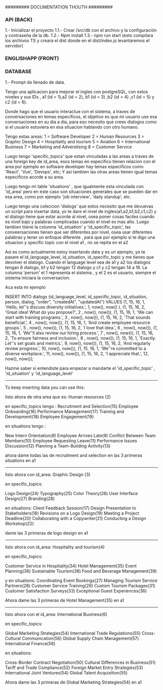 ######### DOCUMENTATION THOUTH  #########

### API (BACK) ###
1.- Inicializar el proyecto
1.1.- Crear /src/db con el archivo y la configuración y contraseña de la db.
1.2.- Npm install
1.3.- npm run start (esto compilara los archivos TS y creara el dist donde en el dist/index.js levantaremos el servidor)


### ENGLISHAPP (FRONT) ###



### DATABASE ###
1.- Prompt de llenado de data.

Tengo una aplicacion para mejorar el ingles con postgreSQL, con estos niveles y sus IDs , a1 (id = 1),a2 (id = 2),  b1 (id = 3) ,b2 (id = 4) ,c1 (id = 5) y c2 (id = 6). 


Donde hago que el usuario interactue con el sistema, a traves de conversaciones en temas especificos, el objetivo es que mi usuario use esa conversaciones en su dia a dia, para eso necesito que crees dialogos como si el usuario estuviera en esa situacion hablando con otro humano.

Tengo estas areas: 
1 = Software Developer
2 = Human Resources
3 = Graphic Design
4 = Hospitality and tourism
5 = Aviation
6 = International Business
7 = Marketing and Adverstising
8 = Customer Service 

Luego tengo 'specific_topics' que estan vinculadas a las areas a traves de una foreign key de id_area, esos temas en especifico tienen relacion con el area por ejemplo en software developer hay temas especificos como 'React', 'Vue', 'Devops', etc; Y asi tambien las otras areas tienen igual temas especificos acorde a su area.

Luego tengo mi table 'situations' , que igualmente esta vinculada con 'id_area' pero en este caso son situaciones generales que se pueden dar en esa area, como por ejemplo 'job interview', 'daily standup', etc.

Luego  tengo una coleccion 'dialogs' que estos necesito que me devuevas un script para insertar data, yo te dare el nivel de ingles(a1,a2,b1,b2,c1,c2) y el dialogo tiene que estar acorde al nivel, osea poner cosas faciles cuando es nivel bajo y palabras complicadas cuando el nivel es mas alto.
Luego tambien tiiene la columna 'id_situation' y 'id_specific_topic', las conveersaciones tienen que ser diferentes por nivel, osea usar diferentes palabras y tener un enfoque diferente , para que por ejemplo si te digo una situacion y specific topic con el nivel a1 , no se repita en el a2 

Asi es como actualmente estoy insertando data y es un ejemplo, yo te pasare el id_language_level, id_situation, id_specific_topic y me tienes que devolver el dialogo.
Cuando el language level sea de a1 y a2 los dialogos tengan 8 dialogo, b1 y b2 tengan 12 dialogo y c1 y c2 tengan 14 a 16.
La columna 'person' el 1 representa el sistema , y el 2 es el usuario, siempre el  sistema iniciara la conversacion.

Aca esta mi ejemplo


INSERT INTO dialogs (id_language_level, id_specific_topic, id_situation, person, dialog, "order", "createdAt", "updatedAt")
VALUES 
    (1, 15, 16, 1, 'Hello, let''s discuss diversity initiatives.', 1, now(), now() ),
    (1, 15, 16, 2, 'Great idea! What do you propose?', 2 , now(), now()),
    (1, 15, 16, 1, 'We can start with training programs.', 3 , now(), now()),
    (1, 15, 16, 2, 'That sounds beneficial.', 4 , now(), now()),
    (1, 15, 16, 1, 'And create employee resource groups.', 5 , now(), now()),
    (1, 15, 16, 2, 'I love that idea.', 6 , now(), now()),
    (1, 15, 16, 1, 'We''ll also review our hiring process.', 7 , now(), now()),
    (1, 15, 16, 2, 'To ensure fairness and inclusion.', 8 , now(), now()),
    (1, 15, 16, 1, 'Exactly. Let''s set goals and metrics.', 9, now(), now()),
    (1, 15, 16, 2, 'And regularly review progress.', 10, now(), now()),
    (1, 15, 16, 1, 'We''re committed to a diverse workplace.', 11, now(), now()),
    (1, 15, 16, 2, 'I appreciate that.', 12, now(), now());
    

Hazme saber si entendiste para empezar a mandarte el 'id_specific_topic' , 'id_situation' y 'id_language_level'


_____________________________________________________________________________________________
To keep inserting data you can use this:

listo ahora de otra area que es: Human resources (2)

en specific_topics tengo :
Recruitment and Selection(15)
Employee Onboarding(16)
Performance Management(17)
Training and Development(18)
Employee Engagement(19)

en situations tengo :

New Intern Orientation(8)
Employee Arrives Late(9)
Conflict Between Team Members(10)
Employee Requesting Leave(11)
Performance Issues Discussion(12)
Planning a Team-Building Activity(13)

ahora dame todas las de recruitment and selection en las 3 primeras situations en a1

______________________________________________________________________________________________

listo ahora con id_area: Graphic Design (3)

en specific_topics: 

Logo Design(24)
Typography(25)
Color Theory(26)
User Interface Design(27)
Branding(28)

en situations:
Client Feedback Session(17)
Design Presentation to Stakeholders(18)
Revisions on a Logo Design(19)
Meeting a Project Deadline(20)
Collaborating with a Copywriter(21)
Conducting a Design Workshop(22)

dame las 3 primeras de  logo design en a1

_________________________________________________________________________________________________________________
listo ahora con id_area: Hospitality and tourism(4)

en specific_topics:

Customer Service in Hospitality(34)
Hotel Management(35)
Event Planning(36)
Sustainable Tourism(38)
Food and Beverage Management(39)

y en situations:
Coordinating Event Bookings(27)
Managing Tourism Service Partners(28)
Customer Service Training(29)
Custom Tourism Packages(31)
Customer Satisfaction Surveys(33)
Exceptional Guest Experiences(36)

Ahora dame las 3 primeras de  Hotel Management(35) en a1

______________________________________________________________________________________________________________________
listo ahora con el id_area: International Business(6)

en specific_topics:

Global Marketing Strategies(54)
International Trade Regulations(55)
Cross-Cultural Communication(56)
Global Supply Chain Management(57)
International Finance(58)

en situations:

Cross-Border Contract Negotiation(50)
Cultural Differences in Business(51)
Tariff and Trade Compliance(52)
Foreign Market Entry Strategies(53)
International Joint Ventures(54)
Global Talent Acquisition(55)

Ahora dame las 3 primeras de Global Marketing Strategies(54) en a1

